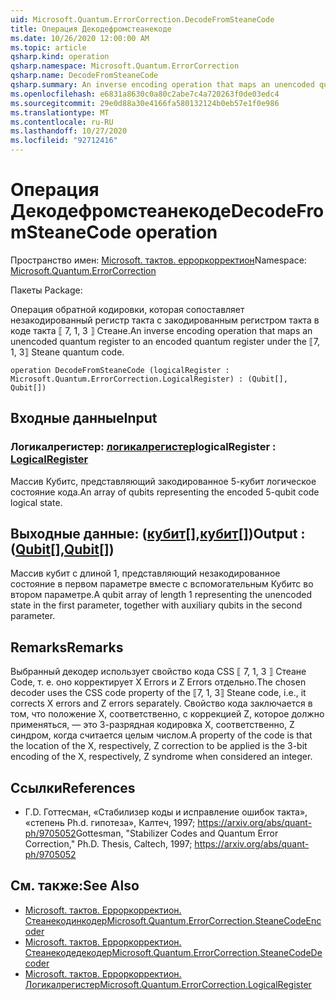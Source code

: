 ```yaml
---
uid: Microsoft.Quantum.ErrorCorrection.DecodeFromSteaneCode
title: Операция Декодефромстеанекоде
ms.date: 10/26/2020 12:00:00 AM
ms.topic: article
qsharp.kind: operation
qsharp.namespace: Microsoft.Quantum.ErrorCorrection
qsharp.name: DecodeFromSteaneCode
qsharp.summary: An inverse encoding operation that maps an unencoded quantum register to an encoded quantum register under the ⟦7, 1, 3⟧ Steane quantum code.
ms.openlocfilehash: e6831a8630c0a80c2abe7c4a720263f0de03edc4
ms.sourcegitcommit: 29e0d88a30e4166fa580132124b0eb57e1f0e986
ms.translationtype: MT
ms.contentlocale: ru-RU
ms.lasthandoff: 10/27/2020
ms.locfileid: "92712416"
---
```

# <a name="decodefromsteanecode-operation"></a><span data-ttu-id="24502-102">Операция Декодефромстеанекоде</span><span class="sxs-lookup"><span data-stu-id="24502-102">DecodeFromSteaneCode operation</span></span>

<span data-ttu-id="24502-103">Пространство имен: [Microsoft. тактов. ерроркорректион](xref:Microsoft.Quantum.ErrorCorrection)</span><span class="sxs-lookup"><span data-stu-id="24502-103">Namespace: [Microsoft.Quantum.ErrorCorrection](xref:Microsoft.Quantum.ErrorCorrection)</span></span>

<span data-ttu-id="24502-104">Пакеты [](https://nuget.org/packages/)</span><span class="sxs-lookup"><span data-stu-id="24502-104">Package: [](https://nuget.org/packages/)</span></span>


<span data-ttu-id="24502-105">Операция обратной кодировки, которая сопоставляет незакодированный регистр такта с закодированным регистром такта в коде такта ⟦ 7, 1, 3 ⟧ Стеане.</span><span class="sxs-lookup"><span data-stu-id="24502-105">An inverse encoding operation that maps an unencoded quantum register to an encoded quantum register under the ⟦7, 1, 3⟧ Steane quantum code.</span></span>

```qsharp
operation DecodeFromSteaneCode (logicalRegister : Microsoft.Quantum.ErrorCorrection.LogicalRegister) : (Qubit[], Qubit[])
```


## <a name="input"></a><span data-ttu-id="24502-106">Входные данные</span><span class="sxs-lookup"><span data-stu-id="24502-106">Input</span></span>

### <a name="logicalregister--logicalregister"></a><span data-ttu-id="24502-107">Логикалрегистер: [логикалрегистер](xref:Microsoft.Quantum.ErrorCorrection.LogicalRegister)</span><span class="sxs-lookup"><span data-stu-id="24502-107">logicalRegister : [LogicalRegister](xref:Microsoft.Quantum.ErrorCorrection.LogicalRegister)</span></span>

<span data-ttu-id="24502-108">Массив Кубитс, представляющий закодированное 5-кубит логическое состояние кода.</span><span class="sxs-lookup"><span data-stu-id="24502-108">An array of qubits representing the encoded 5-qubit code logical state.</span></span>



## <a name="output--qubitqubit"></a><span data-ttu-id="24502-109">Выходные данные: ([кубит](xref:microsoft.quantum.lang-ref.qubit)[],[кубит](xref:microsoft.quantum.lang-ref.qubit)[])</span><span class="sxs-lookup"><span data-stu-id="24502-109">Output : ([Qubit](xref:microsoft.quantum.lang-ref.qubit)[],[Qubit](xref:microsoft.quantum.lang-ref.qubit)[])</span></span>

<span data-ttu-id="24502-110">Массив кубит с длиной 1, представляющий незакодированное состояние в первом параметре вместе с вспомогательным Кубитс во втором параметре.</span><span class="sxs-lookup"><span data-stu-id="24502-110">A qubit array of length 1 representing the unencoded state in the first parameter, together with auxiliary qubits in the second parameter.</span></span>

## <a name="remarks"></a><span data-ttu-id="24502-111">Remarks</span><span class="sxs-lookup"><span data-stu-id="24502-111">Remarks</span></span>

<span data-ttu-id="24502-112">Выбранный декодер использует свойство кода CSS ⟦ 7, 1, 3 ⟧ Стеане Code, т. е. оно корректирует X Errors и Z Errors отдельно.</span><span class="sxs-lookup"><span data-stu-id="24502-112">The chosen decoder uses the CSS code property of the ⟦7, 1, 3⟧ Steane code, i.e., it corrects X errors and Z errors separately.</span></span> <span data-ttu-id="24502-113">Свойство кода заключается в том, что положение X, соответственно, с коррекцией Z, которое должно применяться, — это 3-разрядная кодировка X, соответственно, Z синдром, когда считается целым числом.</span><span class="sxs-lookup"><span data-stu-id="24502-113">A property of the code is that the location of the X, respectively, Z correction to be applied is the 3-bit encoding of the X, respectively, Z syndrome when considered an integer.</span></span>

## <a name="references"></a><span data-ttu-id="24502-114">Ссылки</span><span class="sxs-lookup"><span data-stu-id="24502-114">References</span></span>

- <span data-ttu-id="24502-115">Г.</span><span class="sxs-lookup"><span data-stu-id="24502-115">D.</span></span> <span data-ttu-id="24502-116">Готтесман, «Стабилизер коды и исправление ошибок такта», «степень Ph.d. гипотеза», Калтеч, 1997; https://arxiv.org/abs/quant-ph/9705052</span><span class="sxs-lookup"><span data-stu-id="24502-116">Gottesman, "Stabilizer Codes and Quantum Error Correction," Ph.D. Thesis, Caltech, 1997; https://arxiv.org/abs/quant-ph/9705052</span></span>

## <a name="see-also"></a><span data-ttu-id="24502-117">См. также:</span><span class="sxs-lookup"><span data-stu-id="24502-117">See Also</span></span>

- [<span data-ttu-id="24502-118">Microsoft. тактов. Ерроркорректион. Стеанекодинкодер</span><span class="sxs-lookup"><span data-stu-id="24502-118">Microsoft.Quantum.ErrorCorrection.SteaneCodeEncoder</span></span>](xref:Microsoft.Quantum.ErrorCorrection.SteaneCodeEncoder)
- [<span data-ttu-id="24502-119">Microsoft. тактов. Ерроркорректион. Стеанекодедекодер</span><span class="sxs-lookup"><span data-stu-id="24502-119">Microsoft.Quantum.ErrorCorrection.SteaneCodeDecoder</span></span>](xref:Microsoft.Quantum.ErrorCorrection.SteaneCodeDecoder)
- [<span data-ttu-id="24502-120">Microsoft. тактов. Ерроркорректион. Логикалрегистер</span><span class="sxs-lookup"><span data-stu-id="24502-120">Microsoft.Quantum.ErrorCorrection.LogicalRegister</span></span>](xref:Microsoft.Quantum.ErrorCorrection.LogicalRegister)
